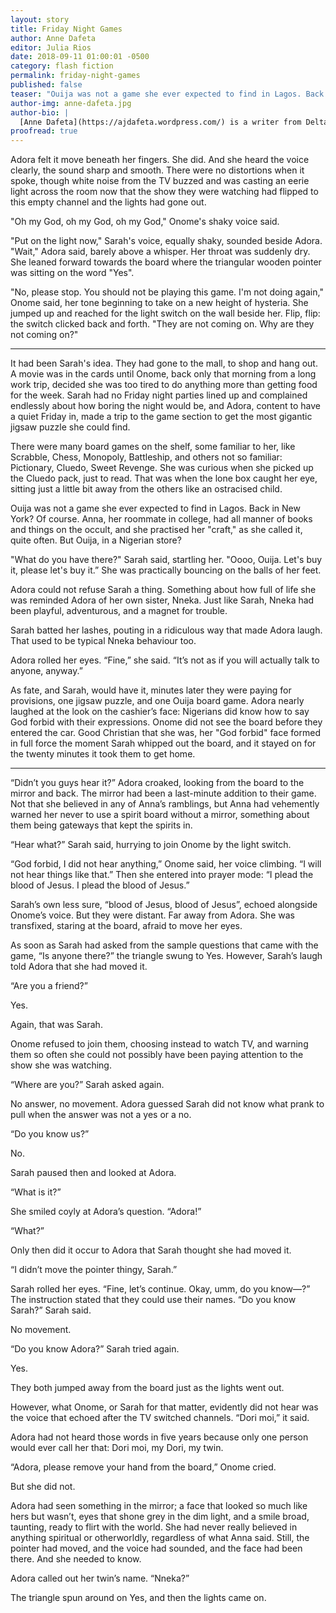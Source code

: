 ```yaml
---
layout: story
title: Friday Night Games
author: Anne Dafeta
editor: Julia Rios
date: 2018-09-11 01:00:01 -0500
category: flash fiction
permalink: friday-night-games
published: false
teaser: "Ouija was not a game she ever expected to find in Lagos. Back in New York? Of course. … But Ouija, in a Nigerian store?"
author-img: anne-dafeta.jpg
author-bio: |
  [Anne Dafeta](https://ajdafeta.wordpress.com/) is a writer from Delta, Nigeria. A lover of all form of storytelling, she likes to watch television as much as she likes to read. In 2016, she was one of 12 finalists for The Naked Convos’ writing contest, The Writer. Her work has been published online by _Omenana_ and _Klorofyl_. You can find her on Twitter at [@ajdafeta](https://www.twitter.com/ajdafeta).
proofread: true
---
```


Adora felt it move beneath her fingers. She did. And she heard the voice clearly, the sound sharp and smooth. There were no distortions when it spoke, though white noise from the TV buzzed and was casting an eerie light across the room now that the show they were watching had flipped to this empty channel and the lights had gone out.

"Oh my God, oh my God, oh my God," Onome's shaky voice said.

"Put on the light now," Sarah's voice, equally shaky, sounded beside Adora. "Wait," Adora said, barely above a whisper. Her throat was suddenly dry. She leaned forward towards the board where the triangular wooden pointer was sitting on the word "Yes".

"No, please stop. You should not be playing this game. I'm not doing again," Onome said, her tone beginning to take on a new height of hysteria. She jumped up and reached for the light switch on the wall beside her. Flip, flip: the switch clicked back and forth. "They are not coming on. Why are they not coming on?"

----

It had been Sarah's idea. They had gone to the mall, to shop and hang out. A movie was in the cards until Onome, back only that morning from a long work trip, decided she was too tired to do anything more than getting food for the week. Sarah had no Friday night parties lined up and complained endlessly about how boring the night would be, and Adora, content to have a quiet Friday in, made a trip to the game section to get the most gigantic jigsaw puzzle she could find.

There were many board games on the shelf, some familiar to her, like Scrabble, Chess, Monopoly, Battleship, and others not so familiar: Pictionary, Cluedo, Sweet Revenge. She was curious when she picked up the Cluedo pack, just to read. That was when the lone box caught her eye, sitting just a little bit away from the others like an ostracised child.

Ouija was not a game she ever expected to find in Lagos. Back in New York? Of course. Anna, her roommate in college, had all manner of books and things on the occult, and she practised her "craft," as she called it, quite often. But Ouija, in a Nigerian store?

"What do you have there?" Sarah said, startling her. "Oooo, Ouija. Let's buy it, please let's buy it.” She was practically bouncing on the balls of her feet.

Adora could not refuse Sarah a thing. Something about how full of life she was reminded Adora of her own sister, Nneka. Just like Sarah, Nneka had been playful, adventurous, and a magnet for trouble.

Sarah batted her lashes, pouting in a ridiculous way that made Adora laugh. That used to be typical Nneka behaviour too.

Adora rolled her eyes. “Fine,” she said. “It’s not as if you will actually talk to anyone, anyway.”

As fate, and Sarah, would have it, minutes later they were paying for provisions, one jigsaw puzzle, and one Ouija board game. Adora nearly laughed at the look on the cashier’s face: Nigerians did know how to say God forbid with their expressions. Onome did not see the board before they entered the car. Good Christian that she was, her "God forbid" face formed in full force the moment Sarah whipped out the board, and it stayed on for the twenty minutes it took them to get home.

----

“Didn’t you guys hear it?” Adora croaked, looking from the board to the mirror and back. The mirror had been a last-minute addition to their game. Not that she believed in any of Anna’s ramblings, but Anna had vehemently warned her never to use a spirit board without a mirror, something about them being gateways that kept the spirits in.

“Hear what?” Sarah said, hurrying to join Onome by the light switch.

“God forbid, I did not hear anything,” Onome said, her voice climbing. “I will not hear things like that.” Then she entered into prayer mode: “I plead the blood of Jesus. I plead the blood of Jesus.”

Sarah’s own less sure, “blood of Jesus, blood of Jesus”, echoed alongside Onome’s voice. But they were distant. Far away from Adora. She was transfixed, staring at the board, afraid to move her eyes.

As soon as Sarah had asked from the sample questions that came with the game, “Is anyone there?” the triangle swung to Yes. However, Sarah’s laugh told Adora that she had moved it.

“Are you a friend?”

Yes.

Again, that was Sarah.

Onome refused to join them, choosing instead to watch TV, and warning them so often she could not possibly have been paying attention to the show she was watching.

“Where are you?” Sarah asked again.

No answer, no movement. Adora guessed Sarah did not know what prank to pull when the answer was not a yes or a no.

“Do you know us?”

No.

Sarah paused then and looked at Adora.

“What is it?”

She smiled coyly at Adora’s question. “Adora!”

“What?”

Only then did it occur to Adora that Sarah thought she had moved it.

“I didn’t move the pointer thingy, Sarah.”

Sarah rolled her eyes. “Fine, let’s continue. Okay, umm, do you know—?” The instruction stated that they could use their names. “Do you know Sarah?” Sarah said.

No movement.

“Do you know Adora?” Sarah tried again.

Yes.

They both jumped away from the board just as the lights went out.

However, what Onome, or Sarah for that matter, evidently did not hear was the voice that echoed after the TV switched channels. “Dori moi,” it said.

Adora had not heard those words in five years because only one person would ever call her that: Dori moi, my Dori, my twin.

“Adora, please remove your hand from the board,” Onome cried.

But she did not.

Adora had seen something in the mirror; a face that looked so much like hers but wasn’t, eyes that shone grey in the dim light, and a smile broad, taunting, ready to flirt with the world. She had never really believed in anything spiritual or otherworldly, regardless of what Anna said. Still, the pointer had moved, and the voice had sounded, and the face had been there. And she needed to know.

Adora called out her twin’s name. “Nneka?”

The triangle spun around on Yes, and then the lights came on.
